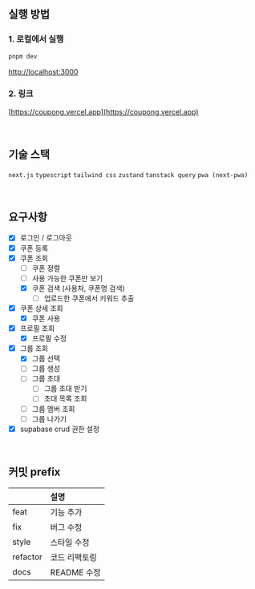 ## 실행 방법

### 1. 로컬에서 실행

```bash
pnpm dev
```

[http://localhost:3000](http://localhost:3000)

### 2. 링크

[https://coupong.vercel.app](https://coupong.vercel.app)

<br/>

## 기술 스택

`next.js` `typescript` `tailwind css` `zustand` `tanstack query`
`pwa (next-pwa)`

<br/>

## 요구사항

- [x] 로그인 / 로그아웃
- [x] 쿠폰 등록
- [x] 쿠폰 조회
  - [ ] 쿠폰 정렬
  - [ ] 사용 가능한 쿠폰만 보기
  - [x] 쿠폰 검색 (사용처, 쿠폰명 검색)
    - [ ] 업로드한 쿠폰에서 키워드 추출
- [x] 쿠폰 상세 조회
  - [x] 쿠폰 사용
- [x] 프로필 조회
  - [x] 프로필 수정
- [x] 그룹 조회
  - [x] 그룹 선택
  - [ ] 그룹 생성
  - [ ] 그룹 초대
    - [ ] 그룹 초대 받기
    - [ ] 초대 목록 조회
  - [ ] 그룹 멤버 조회
  - [ ] 그룹 나가기

- [x] supabase crud 권한 설정

<br/>

## 커밋 prefix

|          | 설명          |
| :------- | :------------ |
| feat     | 기능 추가     |
| fix      | 버그 수정     |
| style    | 스타일 수정   |
| refactor | 코드 리팩토링 |
| docs     | README 수정   |
